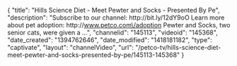 {
    "title": "Hills Science Diet - Meet Pewter and Socks - Presented By Pe",
    "description": "Subscribe to our channel: http:\/\/bit.ly\/12dY9oO Learn more about pet adoption: http:\/\/www.petco.com\/adoption Pewter and Socks, two senior cats, were given a ...",
    "channelid": "145113",
    "videoid": "145368",
    "date_created": "1394762646",
    "date_modified": "1418181182",
    "type": "captivate",
    "layout": "channelVideo",
    "url": "\/petco-tv\/hills-science-diet-meet-pewter-and-socks-presented-by-pe\/145113-145368"
}